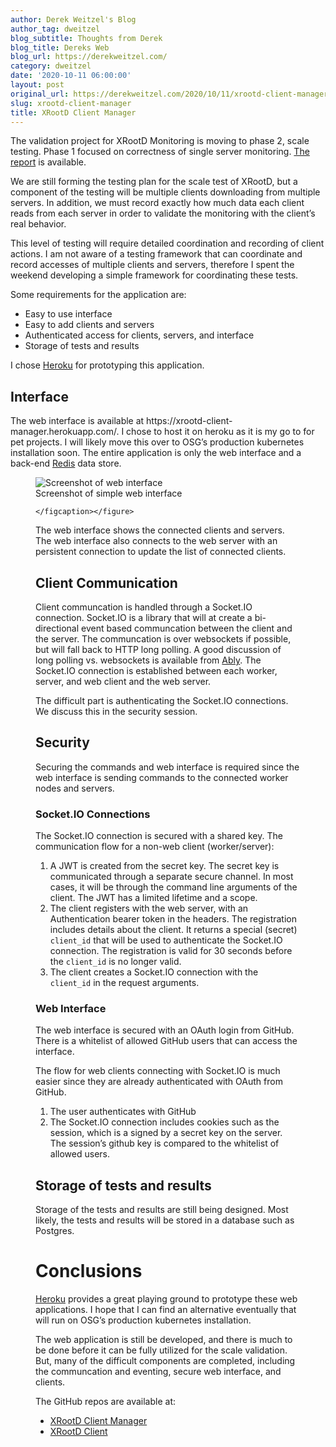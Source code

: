 ```yaml
---
author: Derek Weitzel's Blog
author_tag: dweitzel
blog_subtitle: Thoughts from Derek
blog_title: Dereks Web
blog_url: https://derekweitzel.com/
category: dweitzel
date: '2020-10-11 06:00:00'
layout: post
original_url: https://derekweitzel.com/2020/10/11/xrootd-client-manager/
slug: xrootd-client-manager
title: XRootD Client Manager
---
```


<p>The validation project for XRootD Monitoring is moving to phase 2, scale
testing.  Phase 1 focused on correctness of single server monitoring.  <a href="https://doi.org/10.5281/zenodo.3981359">The
report</a> is available.</p>


<p>We are still forming the testing plan for the scale test of XRootD, but a
component of the testing will be multiple clients downloading from multiple
servers.  In addition, we must record exactly how much data each client reads
from each server in order to validate the monitoring with the client’s real behavior.</p>


<p>This level of testing will require detailed coordination and recording of client
actions.  I am not aware of a testing framework that can coordinate and record
accesses of multiple clients and servers, therefore I spent the weekend
developing a simple framework for coordinating these tests.</p>


<p>Some requirements for the application are:</p>


<ul>
  <li>Easy to use interface</li>
  <li>Easy to add clients and servers</li>
  <li>Authenticated access for clients, servers, and interface</li>
  <li>Storage of tests and results</li>
</ul>

<p>I chose <a href="https://heroku.com">Heroku</a> for prototyping this application.</p>


<h2 id="interface">Interface</h2>

<p>The web interface is available at https://xrootd-client-manager.herokuapp.com/.
I chose to host it on heroku as it is my go to for pet projects.  I will likely
move this over to OSG’s production kubernetes installation soon.  The entire
application is only the web interface and a back-end <a href="https://redis.io/">Redis</a>
data store.</p>


<figure class="">
  <img alt="Screenshot of web interface" src="https://derekweitzel.com/images/posts/XRootDClientManager/Interface.png" /><figcaption>
      Screenshot of simple web interface

    </figcaption></figure>

<p>The web interface shows the connected clients and servers.  The web interface
also connects to the web server with an persistent connection to update the list
of connected clients.</p>


<h2 id="client-communication">Client Communication</h2>

<p>Client communcation is handled through a Socket.IO connection.  Socket.IO is a
library that will at create a bi-directional event based communcation between
the client and the server.  The communcation is over websockets if possible, but
will fall back to HTTP long polling.  A good discussion of long polling vs.
websockets is available from
<a href="https://www.ably.io/blog/websockets-vs-long-polling/">Ably</a>.  The Socket.IO
connection is established between each worker, server, and web client and the
web server.</p>


<p>The difficult part is authenticating the Socket.IO connections.  We discuss this
in the security session.</p>


<h2 id="security">Security</h2>
<p>Securing the commands and web interface is required since the web interface is
sending commands to the connected worker nodes and servers.</p>


<h3 id="socketio-connections">Socket.IO Connections</h3>

<p>The Socket.IO connection is secured with a shared key.  The communication flow
for a non-web client (worker/server):</p>


<ol>
  <li>A JWT is created from the secret key.  The secret key is communicated through
a separate secure channel.  In most cases, it will be through the command
line arguments of the client.  The JWT has a limited lifetime and a scope.</li>
  <li>The client registers with the web server, with an Authentication bearer token
in the headers.  The registration includes details about the client.  It
returns a special (secret) <code class="language-plaintext highlighter-rouge">client_id</code> that will be used to authenticate the
Socket.IO connection.  The registration is valid for 30
seconds before the <code class="language-plaintext highlighter-rouge">client_id</code> is no longer valid.</li>
  <li>The client creates a Socket.IO connection with the <code class="language-plaintext highlighter-rouge">client_id</code> in the request
arguments.</li>
</ol>

<h3 id="web-interface">Web Interface</h3>

<p>The web interface is secured with an OAuth login from GitHub.  There is a whitelist
of allowed GitHub users that can access the interface.</p>


<p>The flow for web clients connecting with Socket.IO is much easier since they are already authenticated
with OAuth from GitHub.</p>


<ol>
  <li>The user authenticates with GitHub</li>
  <li>The Socket.IO connection includes cookies such as the session, which is a
signed by a secret key on the server.  The session’s github key is compared to the
whitelist of allowed users.</li>
</ol>

<h2 id="storage-of-tests-and-results">Storage of tests and results</h2>

<p>Storage of the tests and results are still being designed.  Most likely, the
tests and results will be stored in a database such as Postgres.</p>


<h1 id="conclusions">Conclusions</h1>

<p><a href="https://heroku.com">Heroku</a> provides a great playing ground to prototype these
web applications. I hope that I can find an alternative eventually that will run on
OSG’s production kubernetes installation.</p>


<p>The web application is still be developed, and there is much to be done before
it can be fully utilized for the scale validation.  But, many of the difficult
components are completed, including the communcation and eventing, secure web
interface, and clients.</p>


<p>The GitHub repos are available at:</p>


<ul>
  <li><a href="https://github.com/djw8605/xrootd-client-manager">XRootD Client Manager</a></li>
  <li><a href="https://github.com/djw8605/xrootd-ws-client">XRootD Client</a></li>
</ul>